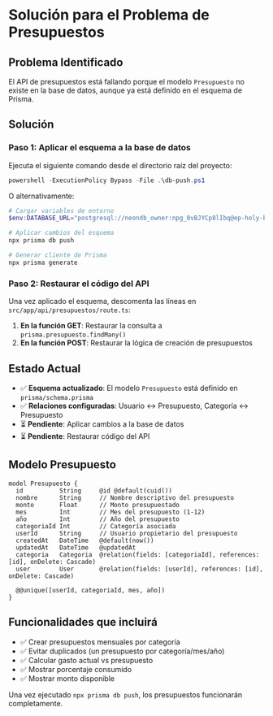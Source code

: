 # Solución para el Problema de Presupuestos

## Problema Identificado
El API de presupuestos está fallando porque el modelo `Presupuesto` no existe en la base de datos, aunque ya está definido en el esquema de Prisma.

## Solución

### Paso 1: Aplicar el esquema a la base de datos
Ejecuta el siguiente comando desde el directorio raíz del proyecto:

```powershell
powershell -ExecutionPolicy Bypass -File .\db-push.ps1
```

O alternativamente:

```powershell
# Cargar variables de entorno
$env:DATABASE_URL="postgresql://neondb_owner:npg_0vBJYCp8lIbq@ep-holy-brook-acnscqwx-pooler.sa-east-1.aws.neon.tech/neondb?sslmode=require"

# Aplicar cambios del esquema
npx prisma db push

# Generar cliente de Prisma
npx prisma generate
```

### Paso 2: Restaurar el código del API
Una vez aplicado el esquema, descomenta las líneas en `src/app/api/presupuestos/route.ts`:

1. **En la función GET**: Restaurar la consulta a `prisma.presupuesto.findMany()`
2. **En la función POST**: Restaurar la lógica de creación de presupuestos

## Estado Actual
- ✅ **Esquema actualizado**: El modelo `Presupuesto` está definido en `prisma/schema.prisma`
- ✅ **Relaciones configuradas**: Usuario ↔ Presupuesto, Categoría ↔ Presupuesto
- ⏳ **Pendiente**: Aplicar cambios a la base de datos
- ⏳ **Pendiente**: Restaurar código del API

## Modelo Presupuesto
```prisma
model Presupuesto {
  id          String     @id @default(cuid())
  nombre      String     // Nombre descriptivo del presupuesto
  monto       Float      // Monto presupuestado
  mes         Int        // Mes del presupuesto (1-12)
  año         Int        // Año del presupuesto
  categoriaId Int        // Categoría asociada
  userId      String     // Usuario propietario del presupuesto
  createdAt   DateTime   @default(now())
  updatedAt   DateTime   @updatedAt
  categoria   Categoria  @relation(fields: [categoriaId], references: [id], onDelete: Cascade)
  user        User       @relation(fields: [userId], references: [id], onDelete: Cascade)

  @@unique([userId, categoriaId, mes, año])
}
```

## Funcionalidades que incluirá
- ✅ Crear presupuestos mensuales por categoría
- ✅ Evitar duplicados (un presupuesto por categoría/mes/año)
- ✅ Calcular gasto actual vs presupuesto
- ✅ Mostrar porcentaje consumido
- ✅ Mostrar monto disponible

Una vez ejecutado `npx prisma db push`, los presupuestos funcionarán completamente. 